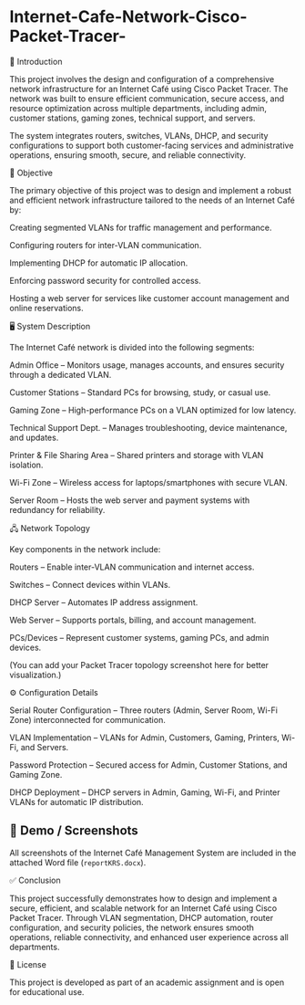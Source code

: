 # Internet-Cafe-Network-Cisco-Packet-Tracer-
📌 Introduction

This project involves the design and configuration of a comprehensive network infrastructure for an Internet Café using Cisco Packet Tracer. The network was built to ensure efficient communication, secure access, and resource optimization across multiple departments, including admin, customer stations, gaming zones, technical support, and servers.

The system integrates routers, switches, VLANs, DHCP, and security configurations to support both customer-facing services and administrative operations, ensuring smooth, secure, and reliable connectivity.

🎯 Objective

The primary objective of this project was to design and implement a robust and efficient network infrastructure tailored to the needs of an Internet Café by:

Creating segmented VLANs for traffic management and performance.

Configuring routers for inter-VLAN communication.

Implementing DHCP for automatic IP allocation.

Enforcing password security for controlled access.

Hosting a web server for services like customer account management and online reservations.

🖥️ System Description

The Internet Café network is divided into the following segments:

Admin Office – Monitors usage, manages accounts, and ensures security through a dedicated VLAN.

Customer Stations – Standard PCs for browsing, study, or casual use.

Gaming Zone – High-performance PCs on a VLAN optimized for low latency.

Technical Support Dept. – Manages troubleshooting, device maintenance, and updates.

Printer & File Sharing Area – Shared printers and storage with VLAN isolation.

Wi-Fi Zone – Wireless access for laptops/smartphones with secure VLAN.

Server Room – Hosts the web server and payment systems with redundancy for reliability.

🖧 Network Topology

Key components in the network include:

Routers – Enable inter-VLAN communication and internet access.

Switches – Connect devices within VLANs.

DHCP Server – Automates IP address assignment.

Web Server – Supports portals, billing, and account management.

PCs/Devices – Represent customer systems, gaming PCs, and admin devices.

(You can add your Packet Tracer topology screenshot here for better visualization.)

⚙️ Configuration Details

Serial Router Configuration – Three routers (Admin, Server Room, Wi-Fi Zone) interconnected for communication.

VLAN Implementation – VLANs for Admin, Customers, Gaming, Printers, Wi-Fi, and Servers.

Password Protection – Secured access for Admin, Customer Stations, and Gaming Zone.

DHCP Deployment – DHCP servers in Admin, Gaming, Wi-Fi, and Printer VLANs for automatic IP distribution.

## 📸 Demo / Screenshots

All screenshots of the Internet Café Management System are included in the attached Word file (`reportKRS.docx`).

✅ Conclusion

This project successfully demonstrates how to design and implement a secure, efficient, and scalable network for an Internet Café using Cisco Packet Tracer. Through VLAN segmentation, DHCP automation, router configuration, and security policies, the network ensures smooth operations, reliable connectivity, and enhanced user experience across all departments.

📜 License

This project is developed as part of an academic assignment and is open for educational use.
